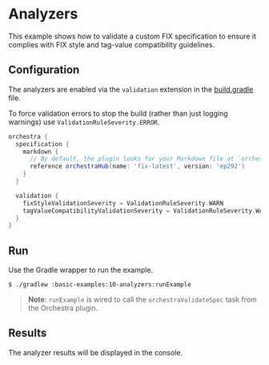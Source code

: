 # Analyzers

This example shows how to validate a custom FIX specification to ensure it complies with FIX style and tag-value compatibility guidelines.

## Configuration

The analyzers are enabled via the `validation` extension in the [build.gradle](./build.gradle) file. 

To force validation errors to stop the build (rather than just logging warnings) use `ValidationRuleSeverity.ERROR`.

```groovy
orchestra {
  specification {
    markdown {
      // By default, the plugin looks for your Markdown file at `orchestra/specification/<project-name>.md`
      reference orchestraHub(name: 'fix-latest', version: 'ep292')
    }
  }

  validation {
    fixStyleValidationSeverity = ValidationRuleSeverity.WARN
    tagValueCompatibilityValidationSeverity = ValidationRuleSeverity.WARN
  }
}
```


## Run

Use the Gradle wrapper to run the example.

```shell
$ ./gradlew :basic-examples:10-analyzers:runExample
```
> **Note**: `runExample` is wired to call the `orchestraValidateSpec` task from the Orchestra plugin.


## Results

The analyzer results will be displayed in the console.
